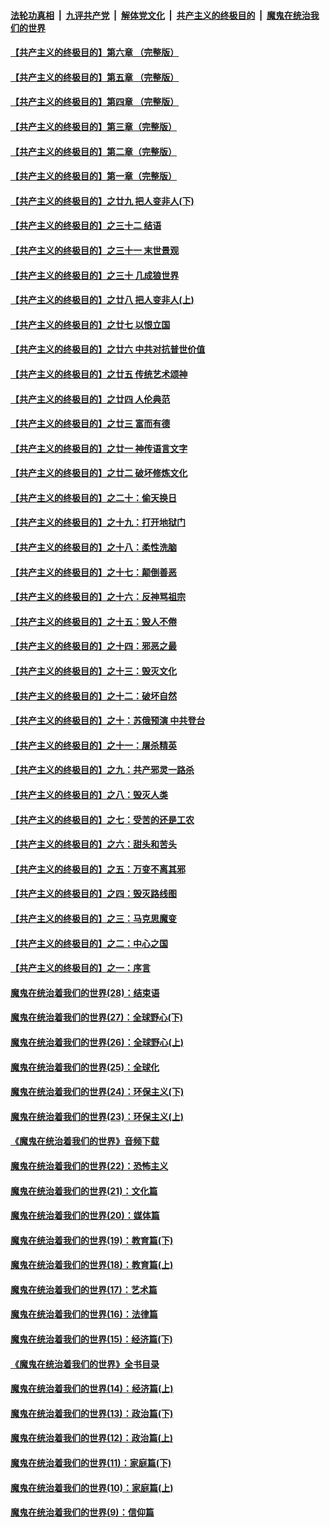 ####  [法轮功真相](../../../../basic/blob/master/README.md?t=07052031) &nbsp;|&nbsp; [九评共产党](../../../../9ping.md/blob/master/README.md?t=07052031) &nbsp;|&nbsp; [解体党文化](../../../../jtdwh.md/blob/master/README.md?t=07052031)  &nbsp;|&nbsp; [共产主义的终极目的](../../../../gczydzjmd.md/blob/master/README.md?t=07052031) &nbsp;|&nbsp; [魔鬼在统治我们的世界](../../../../mgztzwmdsj.md/blob/master/README.md?t=07052031) 

#### [【共产主义的终极目的】第六章 （完整版）](../pages/nsc422/n11428913.md?t=07052031) 

#### [【共产主义的终极目的】第五章 （完整版）](../pages/nsc422/n11428912.md?t=07052031) 

#### [【共产主义的终极目的】第四章 （完整版）](../pages/nsc422/n11428907.md?t=07052031) 

#### [【共产主义的终极目的】第三章（完整版）](../pages/nsc422/n11428848.md?t=07052031) 

#### [【共产主义的终极目的】第二章（完整版）](../pages/nsc422/n11428831.md?t=07052031) 

#### [【共产主义的终极目的】第一章（完整版）](../pages/nsc422/n11417651.md?t=07052031) 

#### [【共产主义的终极目的】之廿九 把人变非人(下)](../pages/nsc422/n11344140.md?t=07052031) 

#### [【共产主义的终极目的】之三十二 结语](../pages/nsc422/n11360535.md?t=07052031) 

#### [【共产主义的终极目的】之三十一 末世景观](../pages/nsc422/n11351129.md?t=07052031) 

#### [【共产主义的终极目的】之三十 几成狼世界](../pages/nsc422/n11348280.md?t=07052031) 

#### [【共产主义的终极目的】之廿八 把人变非人(上)](../pages/nsc422/n11340492.md?t=07052031) 

#### [【共产主义的终极目的】之廿七 以恨立国](../pages/nsc422/n11336944.md?t=07052031) 

#### [【共产主义的终极目的】之廿六 中共对抗普世价值](../pages/nsc422/n11324785.md?t=07052031) 

#### [【共产主义的终极目的】之廿五 传统艺术颂神](../pages/nsc422/n11296396.md?t=07052031) 

#### [【共产主义的终极目的】之廿四 人伦典范](../pages/nsc422/n11296397.md?t=07052031) 

#### [【共产主义的终极目的】之廿三 富而有德](../pages/nsc422/n11283598.md?t=07052031) 

#### [【共产主义的终极目的】之廿一 神传语言文字](../pages/nsc422/n11263265.md?t=07052031) 

#### [【共产主义的终极目的】之廿二 破坏修炼文化](../pages/nsc422/n11245728.md?t=07052031) 

#### [【共产主义的终极目的】之二十：偷天换日](../pages/nsc422/n11238846.md?t=07052031) 

#### [【共产主义的终极目的】之十九：打开地狱门](../pages/nsc422/n11206376.md?t=07052031) 

#### [【共产主义的终极目的】之十八：柔性洗脑](../pages/nsc422/n11199994.md?t=07052031) 

#### [【共产主义的终极目的】之十七：颠倒善恶](../pages/nsc422/n11179782.md?t=07052031) 

#### [【共产主义的终极目的】之十六：反神骂祖宗](../pages/nsc422/n11166798.md?t=07052031) 

#### [【共产主义的终极目的】之十五：毁人不倦](../pages/nsc422/n11166792.md?t=07052031) 

#### [【共产主义的终极目的】之十四：邪恶之最](../pages/nsc422/n11150249.md?t=07052031) 

#### [【共产主义的终极目的】之十三：毁灭文化](../pages/nsc422/n11135227.md?t=07052031) 

#### [【共产主义的终极目的】之十二：破坏自然](../pages/nsc422/n11135214.md?t=07052031) 

#### [【共产主义的终极目的】之十：苏俄预演 中共登台](../pages/nsc422/n11118424.md?t=07052031) 

#### [【共产主义的终极目的】之十一：屠杀精英](../pages/nsc422/n11118442.md?t=07052031) 

#### [【共产主义的终极目的】之九：共产邪灵一路杀](../pages/nsc422/n11114139.md?t=07052031) 

#### [【共产主义的终极目的】之八：毁灭人类](../pages/nsc422/n11108503.md?t=07052031) 

#### [【共产主义的终极目的】之七：受苦的还是工农](../pages/nsc422/n11101809.md?t=07052031) 

#### [【共产主义的终极目的】之六：甜头和苦头](../pages/nsc422/n11096971.md?t=07052031) 

#### [【共产主义的终极目的】之五：万变不离其邪](../pages/nsc422/n11091285.md?t=07052031) 

#### [【共产主义的终极目的】之四：毁灭路线图](../pages/nsc422/n11086284.md?t=07052031) 

#### [【共产主义的终极目的】之三：马克思魔变](../pages/nsc422/n11061941.md?t=07052031) 

#### [【共产主义的终极目的】之二：中心之国](../pages/nsc422/n11047728.md?t=07052031) 

#### [【共产主义的终极目的】之一：序言](../pages/nsc422/n11086077.md?t=07052031) 

#### [魔鬼在统治着我们的世界(28)：结束语](../pages/nsc422/n10936246.md?t=07052031) 

#### [魔鬼在统治着我们的世界(27)：全球野心(下)](../pages/nsc422/n10928319.md?t=07052031) 

#### [魔鬼在统治着我们的世界(26)：全球野心(上)](../pages/nsc422/n10900318.md?t=07052031) 

#### [魔鬼在统治着我们的世界(25)：全球化](../pages/nsc422/n10788205.md?t=07052031) 

#### [魔鬼在统治着我们的世界(24)：环保主义(下)](../pages/nsc422/n10695307.md?t=07052031) 

#### [魔鬼在统治着我们的世界(23)：环保主义(上)](../pages/nsc422/n10688613.md?t=07052031) 

#### [《魔鬼在统治着我们的世界》音频下载](../pages/nsc422/n10635553.md?t=07052031) 

#### [魔鬼在统治着我们的世界(22)：恐怖主义](../pages/nsc422/n10614727.md?t=07052031) 

#### [魔鬼在统治着我们的世界(21)：文化篇](../pages/nsc422/n10597706.md?t=07052031) 

#### [魔鬼在统治着我们的世界(20)：媒体篇](../pages/nsc422/n10586579.md?t=07052031) 

#### [魔鬼在统治着我们的世界(19)：教育篇(下)](../pages/nsc422/n10564808.md?t=07052031) 

#### [魔鬼在统治着我们的世界(18)：教育篇(上)](../pages/nsc422/n10526970.md?t=07052031) 

#### [魔鬼在统治着我们的世界(17)：艺术篇](../pages/nsc422/n10499093.md?t=07052031) 

#### [魔鬼在统治着我们的世界(16)：法律篇](../pages/nsc422/n10485969.md?t=07052031) 

#### [魔鬼在统治着我们的世界(15)：经济篇(下)](../pages/nsc422/n10469975.md?t=07052031) 

#### [《魔鬼在统治着我们的世界》全书目录](../pages/nsc422/n10464261.md?t=07052031) 

#### [魔鬼在统治着我们的世界(14)：经济篇(上)](../pages/nsc422/n10457370.md?t=07052031) 

#### [魔鬼在统治着我们的世界(13)：政治篇(下)](../pages/nsc422/n10448270.md?t=07052031) 

#### [魔鬼在统治着我们的世界(12)：政治篇(上)](../pages/nsc422/n10444576.md?t=07052031) 

#### [魔鬼在统治着我们的世界(11)：家庭篇(下)](../pages/nsc422/n10440961.md?t=07052031) 

#### [魔鬼在统治着我们的世界(10)：家庭篇(上)](../pages/nsc422/n10435448.md?t=07052031) 

#### [魔鬼在统治着我们的世界(9)：信仰篇](../pages/nsc422/n10432159.md?t=07052031) 

